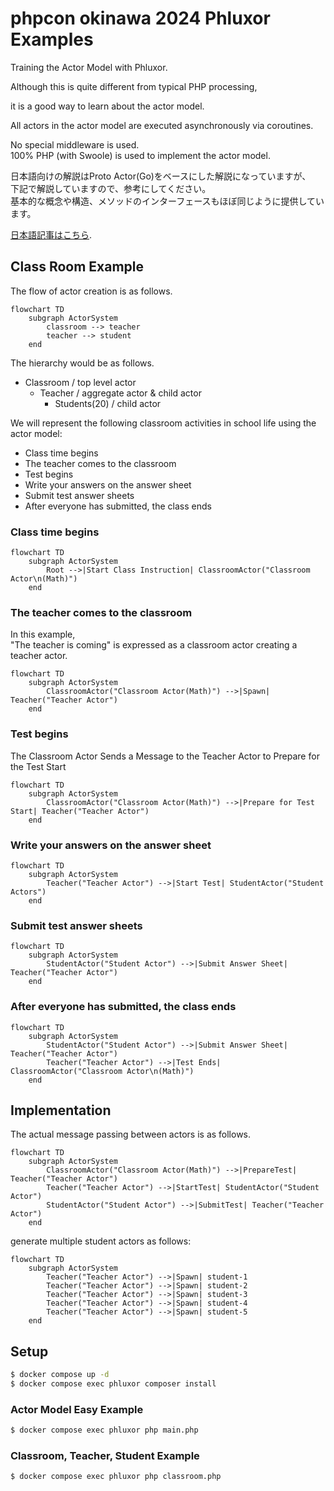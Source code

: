 # phpcon okinawa 2024 Phluxor Examples

Training the Actor Model with Phluxor.

Although this is quite different from typical PHP processing,

it is a good way to learn about the actor model.

All actors in the actor model are executed asynchronously via coroutines.

No special middleware is used.  
100% PHP (with Swoole) is used to implement the actor model.

日本語向けの解説はProto Actor(Go)をベースにした解説になっていますが、  
下記で解説していますので、参考にしてください。  
基本的な概念や構造、メソッドのインターフェースもほぼ同じように提供しています。

[日本語記事はこちら](https://blog.ytake.jp.net/entry/2024/02/22/090000).

## Class Room Example

The flow of actor creation is as follows.

```mermaid
flowchart TD
    subgraph ActorSystem
        classroom --> teacher
        teacher --> student
    end
```

The hierarchy would be as follows.

- Classroom / top level actor
    - Teacher / aggregate actor & child actor
        - Students(20) / child actor

We will represent the following classroom activities in school life using the actor model:

- Class time begins
- The teacher comes to the classroom
- Test begins
- Write your answers on the answer sheet
- Submit test answer sheets
- After everyone has submitted, the class ends

### Class time begins

```mermaid
flowchart TD
    subgraph ActorSystem
        Root -->|Start Class Instruction| ClassroomActor("Classroom Actor\n(Math)")
    end
```

### The teacher comes to the classroom

In this example,  
"The teacher is coming" is expressed as a classroom actor creating a teacher actor.

```mermaid
flowchart TD
    subgraph ActorSystem
        ClassroomActor("Classroom Actor(Math)") -->|Spawn| Teacher("Teacher Actor")
    end
```

### Test begins

The Classroom Actor Sends a Message to the Teacher Actor to Prepare for the Test Start

```mermaid
flowchart TD
    subgraph ActorSystem
        ClassroomActor("Classroom Actor(Math)") -->|Prepare for Test Start| Teacher("Teacher Actor")
    end
```

### Write your answers on the answer sheet

```mermaid
flowchart TD
    subgraph ActorSystem
        Teacher("Teacher Actor") -->|Start Test| StudentActor("Student Actors")
    end
```

### Submit test answer sheets

```mermaid
flowchart TD
    subgraph ActorSystem
        StudentActor("Student Actor") -->|Submit Answer Sheet| Teacher("Teacher Actor")
    end
```

### After everyone has submitted, the class ends

```mermaid
flowchart TD
    subgraph ActorSystem
        StudentActor("Student Actor") -->|Submit Answer Sheet| Teacher("Teacher Actor")
        Teacher("Teacher Actor") -->|Test Ends| ClassroomActor("Classroom Actor\n(Math)")
    end
```

## Implementation

The actual message passing between actors is as follows.

```mermaid
flowchart TD
    subgraph ActorSystem
        ClassroomActor("Classroom Actor(Math)") -->|PrepareTest| Teacher("Teacher Actor")
        Teacher("Teacher Actor") -->|StartTest| StudentActor("Student Actor")
        StudentActor("Student Actor") -->|SubmitTest| Teacher("Teacher Actor")
    end
```

generate multiple student actors as follows:

```mermaid
flowchart TD
    subgraph ActorSystem
        Teacher("Teacher Actor") -->|Spawn| student-1
        Teacher("Teacher Actor") -->|Spawn| student-2
        Teacher("Teacher Actor") -->|Spawn| student-3
        Teacher("Teacher Actor") -->|Spawn| student-4
        Teacher("Teacher Actor") -->|Spawn| student-5
    end
```

## Setup

```bash
$ docker compose up -d 
$ docker compose exec phluxor composer install
```

### Actor Model Easy Example

```bash
$ docker compose exec phluxor php main.php
```

### Classroom, Teacher, Student Example

```bash
$ docker compose exec phluxor php classroom.php
```
